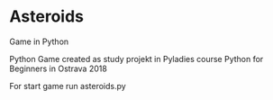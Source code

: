 # Asteroids
Game in Python

Python Game created as study projekt in  Pyladies course Python for Beginners in Ostrava 2018

For start game run asteroids.py

